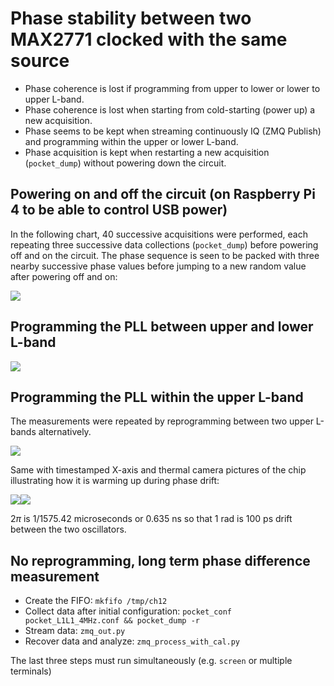 # Phase stability between two MAX2771 clocked with the same source

* Phase coherence is lost if programming from upper to lower or lower to
upper L-band.
* Phase coherence is lost when starting from cold-starting (power up) a 
new acquisition.
* Phase seems to be kept when streaming continuously IQ (ZMQ Publish) and
programming within the upper or lower L-band.
* Phase acquisition is kept when restarting a new acquisition (``pocket_dump``)
without powering down the circuit.

## Powering on and off the circuit (on Raspberry Pi 4 to be able to control USB power)

In the following chart, 40 successive acquisitions were performed, each repeating
three successive data collections (``pocket_dump``) before powering off and on the
circuit. The phase sequence is seen to be packed with three nearby successive phase
values before jumping to a new random value after powering off and on:

<img src="onoffsol.png">

## Programming the PLL between upper and lower L-band

<img src="updown.png">

## Programming the PLL within the upper L-band

The measurements were repeated by reprogramming between two upper L-bands alternatively.

<img src="upup.png">

Same with timestamped X-axis and thermal camera pictures of the chip illustrating how it
is warming up during phase drift:

<img src="echauffement4.png"><img src="echauffement5.png">

$2\pi$ is $1/1575.42$ microseconds or 0.635 ns so that 1 rad is 100 ps drift
between the two oscillators.

## No reprogramming, long term phase difference measurement

* Create the FIFO: ``mkfifo /tmp/ch12``
* Collect data after initial configuration: ``pocket_conf pocket_L1L1_4MHz.conf && pocket_dump -r``
* Stream data: ``zmq_out.py``
* Recover data and analyze: ``zmq_process_with_cal.py``

The last three steps must run simultaneously (e.g. ``screen`` or multiple terminals)
